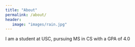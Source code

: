 ```yaml
---
title: "About"
permalink: /about/
header: 
   image: "images/rain.jpg"
---
```

I am a student at USC, pursuing MS in CS with a GPA of 4.0